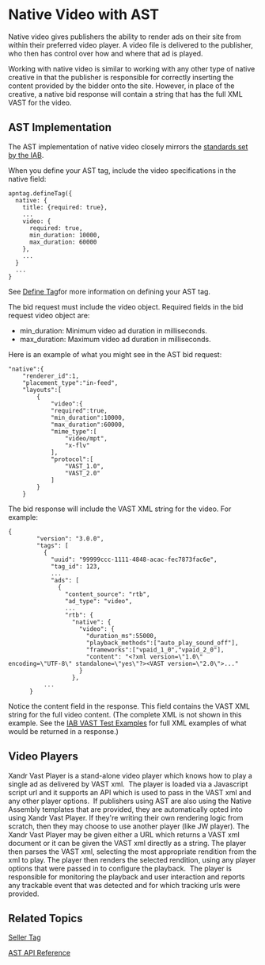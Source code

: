 

# Native Video with AST



Native video gives publishers the ability to render ads on their site
from within their preferred video player. A video file is delivered to
the publisher, who then has control over how and where that ad is
played.

Working with native video is similar to working with any other type of
native creative in that the publisher is responsible for correctly
inserting the content provided by the bidder onto the site. However, in
place of the creative, a native bid response will contain a string that
has the full XML VAST for the video.



## AST Implementation

The AST implementation of native video closely mirrors the
<a href="https://iabtechlab.com/standards/openrtb-native/" class="xref"
target="_blank">standards set by the IAB</a>. 

When you define your AST tag, include the video specifications in the
native field:

``` pre
apntag.defineTag({
  native: {
    title: {required: true},
    ...
    video: {
      required: true,
      min_duration: 10000,
      max_duration: 60000
    },
    ...
  }
  ...
}
```

See <a href="define-tag.html" class="xref">Define Tag</a>for more
information on defining your AST tag.

The bid request must include the video object. Required fields in the
bid request video object are:

- min_duration: Minimum video ad duration in milliseconds.
- max_duration: Maximum video ad duration in milliseconds.

Here is an example of what you might see in the AST bid request:

``` pre
"native":{
    "renderer_id":1,
    "placement_type":"in-feed",
    "layouts":[
        {
            "video":{
            "required":true,
            "min_duration":10000,
            "max_duration":60000,
            "mime_type":[
                "video/mpt",
                "x-flv"
            ],
            "protocol":[
                "VAST_1.0",
                "VAST_2.0"
            ]
        }
    }
```

The bid response will include the VAST XML string for the video. For
example:

``` pre
{
        "version": "3.0.0",
        "tags": [
          {
            "uuid": "99999ccc-1111-4848-acac-fec7873fac6e",
            "tag_id": 123,
            ...
            "ads": [
              {
                "content_source": "rtb",
                "ad_type": "video",
                ...
                "rtb": {
                  "native": {
                    "video": {
                      "duration_ms":55000,
                      "playback_methods":["auto_play_sound_off"],
                      "frameworks":["vpaid_1_0","vpaid_2_0"],
                      "content": "<?xml version=\"1.0\" encoding=\"UTF-8\" standalone=\"yes\"?><VAST version=\"2.0\">..."
                    }
                  },
          ...
      }
```

Notice the content field in the
response. This field contains the VAST XML string for the full video
content. (The complete XML is not shown in this example. See the
<a href="https://www.iab.com/insights/vast-2-0-xml-samples-for-testing/"
class="xref" target="_blank">IAB VAST Test Examples</a> for full XML
examples of what would be returned in a response.)





## Video Players

Xandr Vast Player is a stand-alone video player
which knows how to play a single ad as delivered by VAST xml.  The
player is loaded via a Javascript script url and it supports an API
which is used to pass in the VAST xml and any other player options.  If
publishers using AST are also using the Native Assembly templates that
are provided, they are automatically opted into using
Xandr Vast Player. If they're writing their own
rendering logic from scratch, then they may choose to use another player
(like JW player). The Xandr Vast Player may be
given either a URL which returns a VAST xml document or it can be given
the VAST xml directly as a string. The player then parses the VAST xml,
selecting the most appropriate rendition from the xml to play. The
player then renders the selected rendition, using any player options
that were passed in to configure the playback.  The player is
responsible for monitoring the playback and user interaction and reports
any trackable event that was detected and for which tracking urls were
provided.



<div id="ID-00000b74__section_trv_1wx_xvb" >

## Related Topics

<a href="seller-tag.html" class="xref">Seller Tag</a>

<a href="ast-api-reference.html" class="xref">AST API Reference</a>






